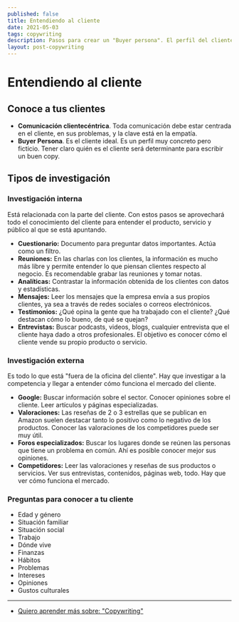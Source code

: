 ```yaml
---
published: false
title: Entendiendo al cliente
date: 2021-05-03
tags: copywriting
description: Pasos para crear un "Buyer persona". El perfil del cliente ideal.
layout: post-copywriting
---
```


# Entendiendo al cliente

## Conoce a tus clientes

- **Comunicación clientecéntrica**. Toda comunicación debe estar centrada en el cliente, en sus problemas, y la clave está en la empatía.
- **Buyer Persona**. Es el cliente ideal. Es un perfil muy concreto pero ficticio. Tener claro quién es el cliente será determinante para escribir un buen copy.

## Tipos de investigación

### Investigación interna

Está relacionada con la parte del cliente. Con estos pasos se aprovechará todo el conocimiento del cliente para entender el producto, servicio y público al que se está apuntando.

- **Cuestionario:** Documento para preguntar datos importantes. Actúa como un filtro.
- **Reuniones:** En las charlas con los clientes, la información es mucho más libre y permite entender lo que piensan clientes respecto al negocio. Es recomendable grabar las reuniones y tomar notas.
- **Analíticas:** Contrastar la información obtenida de los clientes con datos y estadísticas.
- **Mensajes:** Leer los mensajes que la empresa envía a sus propios clientes, ya sea a través de redes sociales o correos electrónicos.
- **Testimonios:** ¿Qué opina la gente que ha trabajado con el cliente? ¿Qué destacan cómo lo bueno, de qué se quejan?
- **Entrevistas:** Buscar podcasts, videos, blogs, cualquier entrevista que el cliente haya dado a otros profesionales. El objetivo es conocer cómo el cliente vende su propio producto o servicio.

### Investigación externa

Es todo lo que está "fuera de la oficina del cliente". Hay que investigar a la competencia y llegar a entender cómo funciona el mercado del cliente.

- **Google:** Buscar información sobre el sector. Conocer opiniones sobre el cliente. Leer artículos y páginas especializadas.
- **Valoraciones:** Las reseñas de 2 o 3 estrellas que se publican en Amazon suelen destacar tanto lo positivo como lo negativo de los productos. Conocer las valoraciones de los competidores puede ser muy útil.
- **Foros especializados:** Buscar los lugares donde se reúnen las personas que tiene un problema en común. Ahí es posible conocer mejor sus opiniones.
- **Competidores:** Leer las valoraciones y reseñas de sus productos o servicios. Ver sus entrevistas, contenidos, páginas web, todo. Hay que ver cómo funciona el mercado.

### Preguntas para conocer a tu cliente

- Edad y género
- Situación familiar
- Situación social
- Trabajo
- Dónde vive
- Finanzas
- Hábitos
- Problemas
- Intereses
- Opiniones
- Gustos culturales

---

- [Quiero aprender más sobre: "Copywriting"](../00/copywriting)